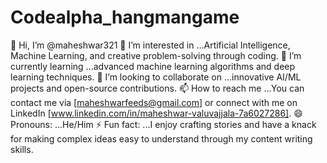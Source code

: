 # Codealpha_hangmangame
👋 Hi, I’m @maheshwar321 👀 I’m interested in ...Artificial Intelligence, Machine Learning, and creative problem-solving through coding. 🌱 I’m currently learning ...advanced machine learning algorithms and deep learning techniques. 💞️ I’m looking to collaborate on ...innovative AI/ML projects and open-source contributions. 📫 How to reach me ...You can contact me via [maheshwarfeeds@gmail.com] or connect with me on LinkedIn [www.linkedin.com/in/maheshwar-valuvajjala-7a6027286]. 😄 Pronouns: ...He/Him ⚡ Fun fact: ...I enjoy crafting stories and have a knack for making complex ideas easy to understand through my content writing skills.
